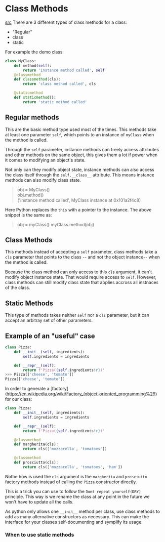 # Class Methods
[src](https://realpython.com/blog/python/instance-class-and-static-methods-demystified/)
There are 3 different types of class methods for a class:
- "Regular"
- class
- static

For example the demo class:
```python
class MyClass:
    def method(self):
        return 'instance method called', self
    @classmethod
    def classmethod(cls):
        return 'class method called', cls

    @staticmethod
    def staticmethod():
        return 'static method called'
```
## Regular methods
This are the basic method type used most of the times. This methods take
at least one parameter `self`, which points to an instance of `myClass`
when the method is called.

Through the `self` parameter, instance methods can freely access attributes
and other methods on the same object, this gives them a lot if power when
it comes to modifying an object's state.

Not only can they modify object state, instance methods can also access the
class itself through the `self.__class__` attribute. This means instance
methods can also modify class state.

> obj = MyClass() <br>
 obj.method() <br>
('instance method called', MyClass instance at 0x101a2f4c8)


Here Python replaces the `this` with a pointer to the instance.
The above snippet is the same as:
> obj = myClass()
> myClass.method(obj)

## Class Methods
This methods instead of accepting a `self` parameter, class methods take
a `cls` parameter that points to the class -- and not the object instance--
 when the method is called.

Because the class method can only access to this `cls` argument, it can't
modify object instance state. That would require access to `self`.
However, class methods can still modify class state that applies accross
all instnaces of the class.

## Static Methods

This type of methods takes neither `self` nor a `cls` parameter, but it
can accept an arbitray set of other parameters.

## Example of an "useful" case

```python
class Pizza:
    def __init__(self, ingredients):
        self.ingredients = ingredients

    def __repr__(self):
        return f'Pizza({self.ingredients!r})'
>>> Pizza(['cheese', 'tomato'])
Pizza(['cheese', 'tomato'])
```

In order to generate a [factory](https://en.wikipedia.org/wiki/Factory_(object-oriented_programming%29) for our class:

```python
class Pizza:
    def __init__(self, ingredients):
        self.ingredients = ingredients

    def __repr__(self):
        return f'Pizza({self.ingredients!r})'

    @classmethod
    def margherita(cls):
        return cls(['mozzarella', 'tomatoes'])

    @classmethod
    def prosciutto(cls):
        return cls(['mozzarella', 'tomatoes', 'ham'])
```

Nothe how is used the `cls` argument is the `margherita` and `prosciutto`
factory methods instead of calling the `Pizza` constructor directly.

This is a trick you can use to follow the `Dont repeat yourself(DRY)`
principle. This way is we rename the class at any point in the future
we won't have to update all the calls.



As python only allows one `__init__` method per class, use class methods
to add as many alternative constructors as necessary. This can make the
interface for your classes self-documenting and symplify its usage.


### When to use static methods
